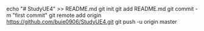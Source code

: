 echo "# StudyUE4" >> README.md
git init
git add README.md
git commit -m "first commit"
git remote add origin https://github.com/buie0906/StudyUE4.git
git push -u origin master
